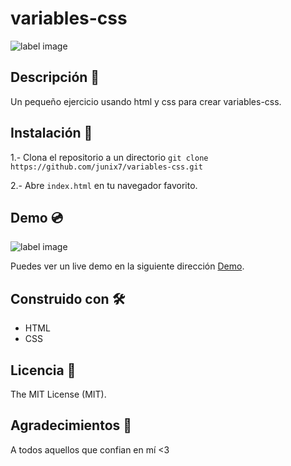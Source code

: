 # variables-css


![label image](https://img.shields.io/badge/status-in%20progress-yellow)

## Descripción 📝️
 Un pequeño ejercicio usando html y css para crear variables-css. 


## Instalación 🔧️

1.- Clona el repositorio a un directorio
```git clone https://github.com/junix7/variables-css.git ```

2.- Abre ```index.html``` en tu navegador favorito.

## Demo 💿️
![label image](https://github.com/junix7/variables-css/blob/master/images/preview.png)

Puedes ver un live demo en la siguiente dirección [Demo](https://junix7.github.io/variables-css/).

## Construido con 🛠️
- HTML
- CSS


## Licencia 📃️

The MIT License (MIT).

## Agradecimientos 🎁️

A todos aquellos que confian en mí <3

